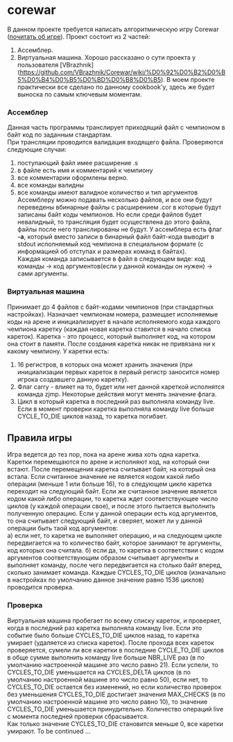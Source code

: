 # corewar  
В данном проекте требуется написать алгоритмическую игру Corewar ([почитать об игре](http://www.codenet.ru/progr/asm/Core-Wars.php)).
Проект состоит из 2 частей:  
1) Ассемблер.  
2) Виртуальная машина.
Хорошо рассказано о сути проекта у пользователя [VBrazhnik] (https://github.com/VBrazhnik/Corewar/wiki/%D0%92%D0%B2%D0%B5%D0%B4%D0%B5%D0%BD%D0%B8%D0%B5). В моем проекте практически все сделано по данному cookbook'у, здесь же будет выноска по самым ключевым моментам.

### Ассемблер
Данная часть программы транслирует приходящий файл с чемпионом в байт код по заданным стандартам.  
При трансляции проводится валидация входящего файла. Проверяются следующие случаи:  
1) поступающий файл имее расширение .s  
2) в файле есть имя и комментарий к чемпиону  
3) все комментарии оформлены верно.  
4) все команды валидны  
5) все команды имеют валидное количество и тип аргументов  
Ассемблеру можно подавать несколько файлов, и все они будут переведены вбинарные файлы с расширением .cor в которые будут записаны байт коды чемпионов. Но если среди файлов будет невалидный, то трансляция будет осуществлена до этого файла, файлы после него транслированы не будут.
У ассемблера есть флаг **-а**, который вместо записи в бинарный файл байт-кода выводит в stdout исполняемый код чемпиона в специальном формате (с информацией об отступах и размерах команд в байтах).  
Каждая команда записывается в файл в следующем виде: код команды -> код аргументов(если у данной команды он нужен) -> сами аргументы.

### Виртуальная машина
Принимает до 4 файлов с байт-кодами чемпионов (при стандартных настройках). Назначает чемпионам номера, размещает исполняемые коды на арене и инициализирует в начале исполняемого кода каждого чемпиона каретку (каждая новая каретка ставится в начало списка кареток). Каретка - это процесс, который выполняет код, на котором она стоит в памяти. После создания каретка никак не привязана ни к какому чемпиону. 
У каретки есть:  
1) 16 регистров, в которых она может хранить значения (при инициализации первых кареток в первый регистр заносится номер игрока создавшего данную каретку).
2) Флаг carry - влияет на то, будет или нет данной кареткой исполнятся команда zjmp. Некоторые действия могут менять значение флага.
3) Цикл в который каретка в последний раз выполняла команду live. Если в момент проверки каретка выполняла команду live больше CYCLE_TO_DIE циклов назад, то каретка погибает.

## Правила игры
Игра ведется до тез пор, пока на арене жива хоть одна каретка. Каретки перемещаются по арене и исполняют код, на который они встают. После перемещения каретка считывает байт, на который она встала. Если считанное значение не является кодом какой либо операции (меньше 1 или больше 16), то в следующем цикле каретка переходит на следующий байт. Если же считанное значение является кодом какой либо операции, то каретка ждет соответствующее число циклов (у каждой операции свое), и после этого пытается выполнить полученную операцию. Если у данной операции есть код аргументов, то она считывает следующий байт, и сверяет, может ли у данной операции быть таой код аргументов:  
а) если нет, то каретка не выполняет операцию, и на следующем цикле передвигается на то количество байт, которое занимают те аргументы, код которых она считала.
б) если да, то каретка в соответствии с кодом аргументов соответствующим образом считывает аргументы и выполняет команду, после чего передвигается на столько байт вперед, сколько занимает команда.
Каждые CYCLES_TO_DIE циклов (изначально в настройках по умолчанию данное значение равно 1536 циклов) проводится проверка.  

### Проверка
Виртуальная машина пробегает по всему списку кареток, и проверяет, когда в последний раз каретка выполняла команду live. Если это событие было больше CYCLES_TO_DIE циклов назад, то каретка умирает (удаляется из списка кареток). После прохода всех кареток проверяется, сумели ли все каретки в последние CYCLE_TO_DIE циклов в обще сумме выполнить команду live больше NBR_LIVE раз (в по умолчанию настроенной машине это число равно 21). Если успели, то CYCLES_TO_DIE уменьшается на CYCLES_DELTA циклов (в по умолчанию настроенной машине это число равно 50), если нет, то CYCLES_TO_DIE остается без изменений, но если количество проверок без уменьшения CYCLES_TO_DIE достигает значения MAX_CHECKS (в по умолчанию настроенной машине это число равно 10), то значение CYCLES_TO_DIE уменьшается принудительно. Количество операций live с момента последней проверки сбрасывается.  
Как только значение CYCLES_TO_DIE становится меньше 0, все каретки умирают.
To be continued ...
